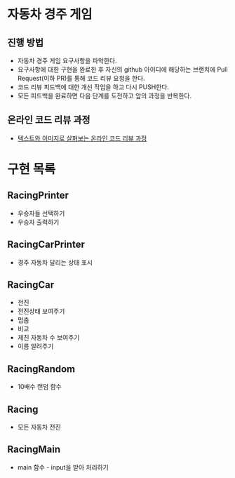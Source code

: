 # 자동차 경주 게임
## 진행 방법
* 자동차 경주 게임 요구사항을 파악한다.
* 요구사항에 대한 구현을 완료한 후 자신의 github 아이디에 해당하는 브랜치에 Pull Request(이하 PR)를 통해 코드 리뷰 요청을 한다.
* 코드 리뷰 피드백에 대한 개선 작업을 하고 다시 PUSH한다.
* 모든 피드백을 완료하면 다음 단계를 도전하고 앞의 과정을 반복한다.

## 온라인 코드 리뷰 과정
* [텍스트와 이미지로 살펴보는 온라인 코드 리뷰 과정](https://github.com/next-step/nextstep-docs/tree/master/codereview)

# 구현 목록
## RacingPrinter
* 우승자들 선택하기
* 우승자 출력하기
## RacingCarPrinter
* 경주 자동차 달리는 상태 표시
## RacingCar
* 전진
* 전진상태 보여주기
* 멈춤
* 비교
* 제친 자동차 수 보여주기
* 이름 알려주기
## RacingRandom
* 10배수 랜덤 함수
## Racing
* 모든 자동차 전진
## RacingMain
* main 함수 - input을 받아 처리하기